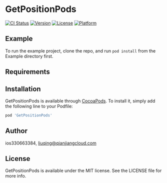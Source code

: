# GetPositionPods

[![CI Status](http://img.shields.io/travis/ios330663384/GetPositionPods.svg?style=flat)](https://travis-ci.org/ios330663384/GetPositionPods)
[![Version](https://img.shields.io/cocoapods/v/GetPositionPods.svg?style=flat)](http://cocoapods.org/pods/GetPositionPods)
[![License](https://img.shields.io/cocoapods/l/GetPositionPods.svg?style=flat)](http://cocoapods.org/pods/GetPositionPods)
[![Platform](https://img.shields.io/cocoapods/p/GetPositionPods.svg?style=flat)](http://cocoapods.org/pods/GetPositionPods)

## Example

To run the example project, clone the repo, and run `pod install` from the Example directory first.

## Requirements

## Installation

GetPositionPods is available through [CocoaPods](http://cocoapods.org). To install
it, simply add the following line to your Podfile:

```ruby
pod 'GetPositionPods'
```

## Author

ios330663384, liuqing@qianjiangcloud.com

## License

GetPositionPods is available under the MIT license. See the LICENSE file for more info.
